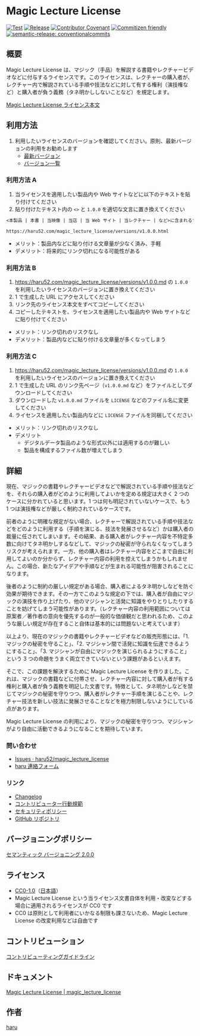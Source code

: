 # Magic Lecture License

[![Test](https://github.com/haru52/magic_lecture_license/actions/workflows/test.yml/badge.svg)](https://github.com/haru52/magic_lecture_license/actions/workflows/test.yml)
[![Release](https://github.com/haru52/magic_lecture_license/actions/workflows/release.yml/badge.svg)](https://github.com/haru52/magic_lecture_license/actions/workflows/release.yml)
[![Contributor Covenant](https://img.shields.io/badge/Contributor%20Covenant-2.0-4baaaa.svg)](https://haru52.com/magic_lecture_license/CODE_OF_CONDUCT.html)
[![Commitizen friendly](https://img.shields.io/badge/commitizen-friendly-brightgreen.svg)](https://commitizen.github.io/cz-cli/)
[![semantic-release: conventionalcommits](https://img.shields.io/badge/semantic--release-conventionalcommits-e10079?logo=semantic-release)](https://github.com/semantic-release/semantic-release)

## 概要

Magic Lecture License は、マジック（手品）を解説する書籍やレクチャービデオなどに付与するライセンスです。このライセンスは、レクチャーの購入者が、レクチャー内で解説されている手順や技法などに対して有する権利（演技権など）と購入者が負う義務（タネ明かししないことなど）を規定します。

[Magic Lecture License ライセンス本文](https://haru52.com/magic_lecture_license/versions/)

## 利用方法

1. 利用したいライセンスのバージョンを確認してください。原則、最新バージョンの利用をお勧めします
   - [最新バージョン](https://github.com/haru52/magic_lecture_license/releases/latest)
   - [バージョン一覧](https://github.com/haru52/magic_lecture_license/releases)

### 利用方法 A

<!-- textlint-disable prh -->
1. 当ライセンスを適用したい製品内や Web サイトなどに以下のテキストを貼り付けてください
2. 貼り付けたテキスト内の `<>` と `1.0.0` を適切な文言に置き換えてください
<!-- textlint-enable prh -->

```txt
<本製品 | 本書 | 当映像 | 当店 | 当 Web サイト | 当レクチャー | など>に含まれるすべてのコンテンツは、次の Magic Lecture License v1.0.0 の下でのみ利用可能です。

https://haru52.com/magic_lecture_license/versions/v1.0.0.html
```

- メリット：製品内などに貼り付ける文章量が少なく済み、手軽
- デメリット：将来的にリンク切れになる可能性がある

### 利用方法 B

1. <https://haru52.com/magic_lecture_license/versions/v1.0.0.md> の `1.0.0` を利用したいライセンスのバージョンに置き換えてください
2. 1 で生成した URL にアクセスしてください
3. リンク先のライセンス本文をすべてコピーしてください
4. コピーしたテキストを、ライセンスを適用したい製品内や Web サイトなどに貼り付けてください

- メリット：リンク切れのリスクなし
- デメリット：製品内などに貼り付ける文章量が多くなってしまう

### 利用方法 C

1. <https://haru52.com/magic_lecture_license/versions/v1.0.0.md> の `1.0.0` を利用したいライセンスのバージョンに置き換えてください
2. 1 で生成した URL のリンク先ページ（`v1.0.0.md` など）をファイルとしてダウンロードしてください
3. ダウンロードした `v1.0.0.md` ファイルを `LICENSE` などのファイル名に変更してください
4. ライセンスを適用したい製品内などに `LICENSE` ファイルを同梱してください

- メリット：リンク切れのリスクなし
- デメリット
  - デジタルデータ製品のような形式以外には適用するのが難しい
  - 製品を構成するファイル数が増えてしまう

## 詳細

現在、マジックの書籍やレクチャービデオなどで解説されている手順や技法などを、それらの購入者がどのように利用してよいかを定める規定は大きく 2 つのケースに分かれていると思います。1 つは何も明記されていないケースで、もう 1 つは演技権などが厳しく制約されているケースです。

前者のように明確な規定がない場合、レクチャーで解説されている手順や技法などをどのように利用する（手順を演じる、技法を発展させるなど）かは購入者の裁量に任されてしまいます。その結果、ある購入者がレクチャー内容を不特定多数に向けてタネ明かしするなどして、マジックの秘密が守られなくなってしまうリスクが考えられます。一方、他の購入者はレクチャー内容をどこまで自由に利用してよいのか分からず、レクチャー内容の利用を控えてしまうかもしれません。この場合、新たなアイデアや手順などが生まれる可能性が阻害されることになります。

後者のように制約の厳しい規定がある場合、購入者によるタネ明かしなどを防ぐ効果が期待できます。その一方でこのような規定の下では、購入者が自由にマジックの演技を作り上げたり、他のマジシャンと活発に知識をやりとりしたりすることを妨げてしまう可能性があります。（レクチャー内容の利用範囲については原案者／著作者の意向を優先するのが一般的な価値観だと思われるため、このような厳しい規定が存在すること自体は基本的には問題ないと考えています）

<!-- textlint-disable japanese/sentence-length -->
以上より、現在のマジックの書籍やレクチャービデオなどの販売形態には、「1. マジックの秘密を守ること」、「2. マジシャン間で活発に知識を伝達できるようにすること」、「3. マジシャンが自由にマジックを演じられるようにすること」という 3 つの命題をうまく両立できていないという課題があるといえます。
<!-- textlint-disable japanese/sentence-length -->

そこで、この課題を解決するために Magic Lecture License を作りました。これは、マジックの書籍などに付帯させ、レクチャー内容に対して購入者が有する権利と購入者が負う義務を明記した文書です。特徴として、タネ明かしなどを禁じてマジックの秘密を守りつつ、購入者がレクチャー手順を演じることや、レクチャー技法を新しい技法に発展させることなどを極力制限しないようにしている点があります。

Magic Lecture License の利用により、マジックの秘密を守りつつ、マジシャンがより自由に活動できるようになることを期待しています。

### 問い合わせ

- [Issues · haru52/magic_lecture_license](https://github.com/haru52/magic_lecture_license/issues)
- [haru 連絡フォーム](https://docs.google.com/forms/d/e/1FAIpQLSddUF5PDhRpYPZ8VGVZClTBQCo-SQb4QzszOZanmWjUnH_stw/viewform?usp=sf_link)

### リンク

- [Changelog](docs/CHANGELOG.md)
- [コントリビューター行動規範](docs/CODE_OF_CONDUCT.md)
- [セキュリティポリシー](docs/SECURITY.md)
- [GitHub リポジトリ](https://github.com/haru52/magic_lecture_license)

## バージョニングポリシー

[セマンティック バージョニング 2.0.0](https://semver.org/lang/ja/spec/v2.0.0.html)

## ライセンス

- [CC0-1.0](LICENSE)（[日本語](https://creativecommons.org/publicdomain/zero/1.0/legalcode.ja)）
- Magic Lecture License という当ライセンス文書自体を利用・改変などする場合に適用されるライセンスが CC0 です
- CC0 は原則として利用者にいかなる制限も課さないため、Magic Lecture License の改変利用などは自由です

## コントリビューション

[コントリビューティングガイドライン](https://haru52.com/magic_lecture_license/docs/CONTRIBUTING.html)

## ドキュメント

[Magic Lecture License \| magic_lecture_license](https://haru52.com/magic_lecture_license/)

## 作者

[haru](https://haru52.com/)
